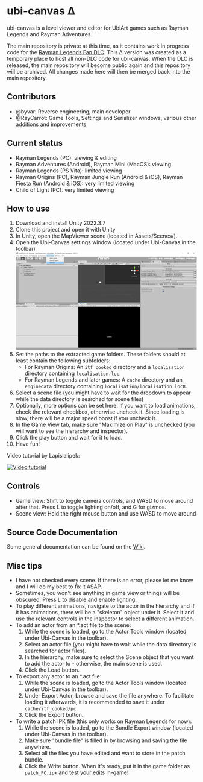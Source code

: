# ubi-canvas Δ
ubi-canvas is a level viewer and editor for UbiArt games such as Rayman Legends and Rayman Adventures.

The main repository is private at this time, as it contains work in progress code for the [Rayman Legends Fan DLC](https://youtu.be/-9cKtxOGoz0).
This Δ version was created as a temporary place to host all non-DLC code for ubi-canvas. When the DLC is released, the main repository will become public again and this repository will be archived. All changes made here will then be merged back into the main repository.

## Contributors
- @byvar: Reverse engineering, main developer
- @RayCarrot: Game Tools, Settings and Serializer windows, various other additions and improvements

## Current status
- Rayman Legends (PC): viewing & editing
- Rayman Adventures (Android), Rayman Mini (MacOS): viewing
- Rayman Legends (PS Vita): limited viewing
- Rayman Origins (PC), Rayman Jungle Run (Android & iOS), Rayman Fiesta Run (Android & iOS): very limited viewing
- Child of Light (PC): very limited viewing

## How to use
1. Download and install Unity 2022.3.7
2. Clone this project and open it with Unity
3. In Unity, open the MapViewer scene (located in Assets/Scenes/).
4. Open the Ubi-Canvas settings window (located under Ubi-Canvas in the toolbar)
![Unity Scene](readme-images/main.png)
5. Set the paths to the extracted game folders. These folders should at least contain the following subfolders:
   - For Rayman Origins: An `itf_cooked` directory and a `localisation` directory containing `localisation.loc`.
   - For Rayman Legends and later games: A `cache` directory and an `enginedata` directory containing `localisation/localisation.loc8`.
6. Select a scene file (you might have to wait for the dropdown to appear while the data directory is searched for scene files)
7. Optionally, more options can be set here. If you want to load animations, check the relevant checkbox, otherwise uncheck it. Since loading is slow, there will be a major speed boost if you uncheck it.
8. In the Game View tab, make sure "Maximize on Play" is unchecked (you will want to see the hierarchy and inspector).
9. Click the play button and wait for it to load.
10. Have fun!

Video tutorial by Lapislalipek:

[![Video tutorial](https://img.youtube.com/vi/WxAQ_zB3MZs/default.jpg)](https://youtu.be/WxAQ_zB3MZs)

## Controls
- Game view: Shift to toggle camera controls, and WASD to move around after that. Press L to toggle lighting on/off, and G for gizmos.
- Scene view: Hold the right mouse button and use WASD to move around

## Source Code Documentation
Some general documentation can be found on the [Wiki](https://github.com/byvar/ubi-canvas-delta/wiki).

## Misc tips
- I have not checked every scene. If there is an error, please let me know and I will do my best to fix it ASAP.
- Sometimes, you won't see anything in game view or things will be obscured. Press L to disable and enable lighting.
- To play different animations, navigate to the actor in the hierarchy and if it has animations, there will be a "skeleton" object under it. Select it and use the relevant controls in the inspector to select a different animation.
- To add an actor from an *.act file to the scene:
  1. While the scene is loaded, go to the Actor Tools window (located under Ubi-Canvas in the toolbar).
  2. Select an actor file (you might have to wait while the data directory is searched for actor files).
  3. In the hierarchy, make sure to select the Scene object that you want to add the actor to - otherwise, the main scene is used.
  4. Click the Load button.
- To export any actor to an *.act file:
  1. While the scene is loaded, go to the Actor Tools window (located under Ubi-Canvas in the toolbar).
  2. Under Export Actor, browse and save the file anywhere. To facilitate loading it afterwards, it is recommended to save it under `cache/itf_cooked/pc`.
  3. Click the Export button.
- To write a patch IPK file (this only works on Rayman Legends for now):
  1. While the scene is loaded, go to the Bundle Export window (located under Ubi-Canvas in the toolbar).
  2. Make sure "bundle file" is filled in by browsing and saving the file anywhere.
  2. Select all the files you have edited and want to store in the patch bundle.
  3. Click the Write button. When it's ready, put it in the game folder as `patch_PC.ipk` and test your edits in-game!
